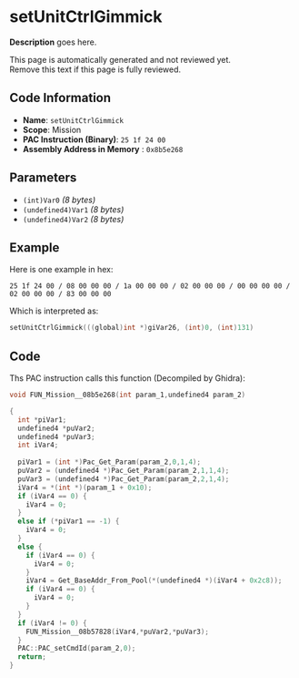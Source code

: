 # setUnitCtrlGimmick

**Description** goes here.

This page is automatically generated and not reviewed yet.<br>Remove this text if this page is fully reviewed.

## Code Information

- **Name**: `setUnitCtrlGimmick`
- **Scope**: Mission
- **PAC Instruction (Binary)**: `25 1f 24 00`
- **Assembly Address in Memory** : `0x8b5e268`

## Parameters

- `(int)Var0` *(8 bytes)*
- `(undefined4)Var1` *(8 bytes)*
- `(undefined4)Var2` *(8 bytes)*

## Example

Here is one example in hex:

```25 1f 24 00 / 08 00 00 00 / 1a 00 00 00 / 02 00 00 00 / 00 00 00 00 / 02 00 00 00 / 83 00 00 00```

Which is interpreted as:

```c
setUnitCtrlGimmick(((global)int *)giVar26, (int)0, (int)131)
```

## Code

Ths PAC instruction calls this function (Decompiled by Ghidra):

```c
void FUN_Mission__08b5e268(int param_1,undefined4 param_2)

{
  int *piVar1;
  undefined4 *puVar2;
  undefined4 *puVar3;
  int iVar4;
  
  piVar1 = (int *)Pac_Get_Param(param_2,0,1,4);
  puVar2 = (undefined4 *)Pac_Get_Param(param_2,1,1,4);
  puVar3 = (undefined4 *)Pac_Get_Param(param_2,2,1,4);
  iVar4 = *(int *)(param_1 + 0x10);
  if (iVar4 == 0) {
    iVar4 = 0;
  }
  else if (*piVar1 == -1) {
    iVar4 = 0;
  }
  else {
    if (iVar4 == 0) {
      iVar4 = 0;
    }
    iVar4 = Get_BaseAddr_From_Pool(*(undefined4 *)(iVar4 + 0x2c8));
    if (iVar4 == 0) {
      iVar4 = 0;
    }
  }
  if (iVar4 != 0) {
    FUN_Mission__08b57828(iVar4,*puVar2,*puVar3);
  }
  PAC::PAC_setCmdId(param_2,0);
  return;
}
```
